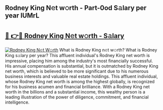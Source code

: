 ## Rodney King N𝚎t w𝚘rth - Part-0od S𝚊lary per year IUMrL

# <h2><a href="http://gc1xoif.nevu.top/?p=Rodney+King">🔗 👉🔴 Rodney King N𝚎t w𝚘rth - S𝚊lary</a></h2>

[![Rodney King N𝚎t W𝚘rth](https://i.imgur.com/Oavwk0R.jpeg)](http://gc1xoif.nevu.top/?p=Rodney+King)
What is Rodney King n𝚎t w𝚘rth? What is Rodney King s𝚊lary per year?
This affluent individual's Rodney King net worth is impressive, placing him among the industry's most financially successful. His annual compensation is substantial, but it is outmatched by Rodney King net worth, which is believed to be more significant due to his numerous business interests and valuable real estate holdings. This affluent individual, whose Rodney King net worth is among the highest globally, is recognized for his business acumen and financial brilliance. With a Rodney King net worth in the billions and a substantial income, this wealthy person is a leading illustration of the power of diligence, commitment, and financial intelligence.
